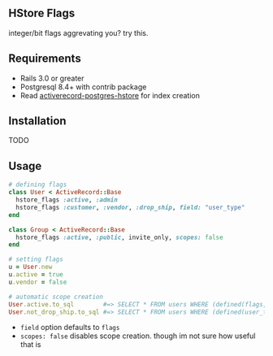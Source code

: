 HStore Flags
------------

integer/bit flags aggrevating you? try this.

Requirements
------------

* Rails 3.0 or greater
* Postgresql 8.4+ with contrib package
* Read [activerecord-postgres-hstore](https://raw.github.com/engageis/activerecord-postgres-hstore) for index creation

Installation
------------

TODO

Usage
-----

```ruby
# defining flags
class User < ActiveRecord::Base
  hstore_flags :active, :admin
  hstore_flags :customer, :vendor, :drop_ship, field: "user_type"
end

class Group < ActiveRecord::Base
  hstore_flags :active, :public, invite_only, scopes: false
end

# setting flags
u = User.new
u.active = true
u.vendor = false

# automatic scope creation
User.active.to_sql        #=> SELECT * FROM users WHERE (defined(flags, 'active') IS TRUE)
User.not_drop_ship.to_sql #=> SELECT * FROM users WHERE (defined(user_type, 'drop_ship') IS NOT TRUE)
```

* `field` option defaults to `flags`
* `scopes: false` disables scope creation. though im not sure how useful that is
